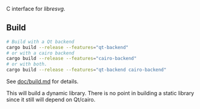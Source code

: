 C interface for *libresvg*.

## Build

```bash
# Build with a Qt backend
cargo build --release --features="qt-backend"
# or with a cairo backend
cargo build --release --features="cairo-backend"
# or with both.
cargo build --release --features="qt-backend cairo-backend"
```

See [doc/build.md](../doc/build.md) for details.

This will build a dynamic library. There is no point in building a static
library since it still will depend on Qt/cairo.
